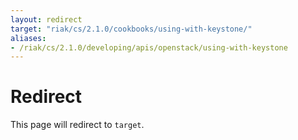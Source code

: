 ```yaml
---
layout: redirect
target: "riak/cs/2.1.0/cookbooks/using-with-keystone/"
aliases:
- /riak/cs/2.1.0/developing/apis/openstack/using-with-keystone
---
```


# Redirect

This page will redirect to `target`.
